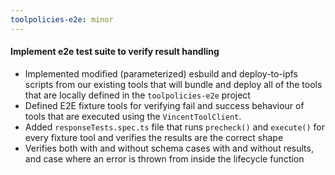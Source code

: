 ```yaml
---
toolpolicies-e2e: minor
---
```


#### Implement e2e test suite to verify result handling

- Implemented modified (parameterized) esbuild and deploy-to-ipfs scripts from our existing tools that will bundle and deploy all of the tools that are locally defined in the `toolpolicies-e2e` project
- Defined E2E fixture tools for verifying fail and success behaviour of tools that are executed using the `VincentToolClient`.
- Added `responseTests.spec.ts` file that runs `precheck()` and `execute()` for every fixture tool and verifies the results are the correct shape
- Verifies both with and without schema cases with and without results, and case where an error is thrown from inside the lifecycle function
